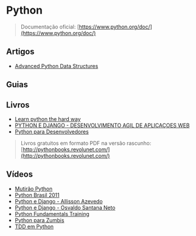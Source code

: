 # Python

> Documentação oficial: [https://www.python.org/doc/](https://www.python.org/doc/)

## Artigos
- [Advanced Python Data Structures](http://net.tutsplus.com/tutorials/advanced-python-data-structures/)

## Guias

## Livros
- [Learn python the hard way](http://learnpythonthehardway.org/book/)
- [PYTHON E DJANGO - DESENVOLVIMENTO AGIL DE APLICAÇOES WEB](http://www.livrariacultura.com.br/Produto/LIVRO/PYTHON-E-DJANGO-DESENVOLVIMENTO-AGIL-DE/22315686)
- [Python para Desenvolvedores](http://ricardoduarte.github.io/python-para-desenvolvedores/)

> Livros gratuitos em formato PDF na versão rascunho: [http://pythonbooks.revolunet.com/](http://pythonbooks.revolunet.com/)

## Vídeos
- [Mutirão Python](http://www.youtube.com/playlist?list=PLJR1V_NHIKrBXcFSragIvi2xV5SE3n8sG)
- [Python Brasil 2011](http://www.youtube.com/watch?v=oj3l-VuIIVw&list=PLF6D4A34C424514D3)
- [Python e Django - Allisson Azevedo](https://www.youtube.com/user/allissonazevedo/videos)
- [Python e Django - Osvaldo Santana Neto](http://osantana.me/pydjango/)
- [Python Fundamentals Training](http://www.youtube.com/playlist?list=PL26BA8B9FC33789FF)
- [Python para Zumbis](http://www.youtube.com/channel/UCripRddD4BnaMcU833ExuwA)
- [TDD em Python](http://www.youtube.com/watch?v=aySfDCPaqUI)
